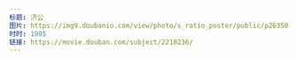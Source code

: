 ```yaml
---
标题: 济公
图片: https://img9.doubanio.com/view/photo/s_ratio_poster/public/p2635001084.jpg
时时: 1985
链接: https://movie.douban.com/subject/2210236/
---
```

